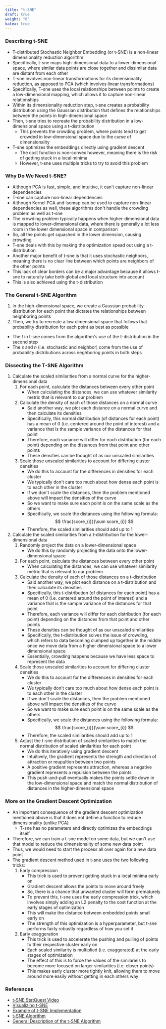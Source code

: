 ```yaml
---
title: "t-SNE"
draft: true
weight: "8"
katex: true
---
```


### Describing t-SNE
- T-distributed Stochastic Neighbor Embedding (or t-SNE) is a non-linear dimensionality reduction algorithm
- Specifically, t-sne maps high-dimensional data to a lower-dimensional space, where similar data points are close together and dissimilar data are distant from each other
- T-sne involves non-linear transformations for its dimensionality reduction, as apposed to PCA (which involves linear transformations)
- Specifically, T-sne uses the local relationships between points to create a low-dimensional mapping, which allows it to capture non-linear relationships
- Within its dimensionality reduction step, t-sne creates a probability distribution using the Gaussian distribution that defines the relationships between the points in high-dimensional space
- Then, t-sne tries to recreate the probability distribution in a low-dimensional space using a t-distribution
	- This prevents the crowding problem, where points tend to get crowded in low-dimensional space due to the curse of dimensionality
- T-sne optimizes the embeddings directly using gradient descent
	- The cost function is non-convex however, meaning there is the risk of getting stuck in a local minima
	- However, t-sne uses multiple tricks to try to avoid this problem

### Why Do We Need t-SNE?
- Although PCA is fast, simple, and intuitive, it can't capture non-linear dependencies
- T-sne can capture non-linear dependencies
- Although Kernel PCA and Isomap can be used to capture non-linear dependencies as well, these algorithms don't handle the crowding problem as well as t-sne
- The crowding problem typically happens when higher-dimensional data is mapped to lower-dimensional data, where there is generally a lot less room in the lower dimensional space in comparison
- So, all the points get squashed in the lower dimension, causing crowding
- T-sne deals with this by making the optimization spead out using a t-distribution
- Another major benefit of t-sne is that it uses stochastic neighbors, meaning there is no clear line between which points are neighbors of the other points
- This lack of clear borders can be a major advantage because it allows t-sne to naturally take both global and local structure into account
- This is also achieved using the t-distribution

### The General t-SNE Algorithm
1. In the high-dimensional space, we create a Gaussian probability distribution for each point that dictates the relationships between neighboring points
2. Then, we try to recreate a low dimensional space that follows that probability distribution for each point as best as possible
- The *t* in t-sne comes from the algorithm's use of the t-distribution in the second step
- The *s* and *n* (i.e. stochastic and neighbor) come from the use of probability distributions across neghboring points in both steps

### Dissecting the T-SNE Algorithm
1. Calculate the scaled similarities from a normal curve for the higher-dimensional data
	1. For each point, calculate the distances between every other point
		- When calculating the distances, we can use whatever similarity metric that is relevant to our problem
	2. Calculate the density of each of those distances on a normal curve
		- Said another way, we plot each distance on a normal curve and then calculate its densities
		- Specifically, this normal distribution (of distances for each point) has a mean of 0 (i.e. centered around the point of interest) and a variance that is the sample variance of the distances for that point
		- Therefore, each variance will differ for each distribution (for each point) depending on the distances from that point and other points
		- These densities can be thought of as our unscaled similarities
	3. Scale those unscaled similarities to account for differing cluster densities
		- We do this to account for the differences in densities for each cluster
		- We typically don't care too much about how dense each point is to each other in the cluster
		- If we don't scale the distances, then the problem mentioned above will impact the densities of the curve
		- So we want to make sure each point is on the same scale as the others
		- Specifically, we scale the distances using the following formula:
		$$ \frac{score_{i}}{\sum score_{i}} $$
		- Therefore, the scaled similarities should add up to 1
2. Calculate the scaled similarities from a t-distribution for the lower-dimensional data
	1. Randomly project the data on a lower-dimensional space
		- We do this by randomly projecting the data onto the lower-dimensional space
	2. For each point, calculate the distances between every other point
		- When calculating the distances, we can use whatever similarity metric that is relevant to our problem
	3. Calculate the density of each of those distances on a t-distribution
		- Said another way, we plot each distance on a t-distribution and then calculate its densities
		- Specifically, this t-distribution (of distances for each point) has a mean of 0 (i.e. centered around the point of interest) and a variance that is the sample variance of the distances for that point
		- Therefore, each variance will differ for each distribution (for each point) depending on the distances from that point and other points
		- These densities can be thought of as our unscaled similarities
		- Specifically, the t-distribution solves the issue of crowding, which refers to data becoming clumped up together in the middle once we move data from a higher dimensional space to a lower dimensional space
		- Essentially, crowding happens because we have less space to represent the data
	4. Scale those unscaled similarities to account for differing cluster densities
		- We do this to account for the differences in densities for each cluster
		- We typically don't care too much about how dense each point is to each other in the cluster
		- If we don't scale the distances, then the problem mentioned above will impact the densities of the curve
		- So we want to make sure each point is on the same scale as the others
		- Specifically, we scale the distances using the following formula:
		$$ \frac{score_{i}}{\sum score_{i}} $$
		- Therefore, the scaled similarities should add up to 1
	5. Adjust the t-sne distribution of scaled similarities to match the normal distribution of scaled similarities for each point
		- We do this iteratively using gradient descent
		- Intuitively, the gradient represents the strength and direction of attraction or reupultion between two points
		- A positive gradient represents attraction, whereas a negative gradient represents a repulsion between the points
		- This push-and-pull eventually makes the points settle down in the low-dimensional space and match the normal distribution of distances in the higher-dimensional space

### More on the Gradient Descent Optimization
- An important consequence of the gradient descent optimization mentioned above is that it does not define a function to reduce dimensionality (unlike PCA)
	- T-sne has no parameters and directly optimizes the embeddings itself
- Therefore, we can train a t-sne model on some data, but we can't use that model to reduce the dimensionality of some new data point
- Thus, we would need to start the process all over again for a new data point
- The gradient descent method used in t-sne uses the two following tricks:
	1. Early compression
		- This trick is used to prevent getting stuck in a local minima early on
		- Gradient descent allows the points to move around freely
		- So, there is a chance that unwanted cluster will form prematurely
		- To prevent this, t-sne uses the early compression trick, which involves simply adding an L2 penalty to the cost function at the early stages of optimization
		- This will make the distance between embedded points small early on
		- The strength of this optimization is a hyperparameter, but t-sne performs fairly robustly regardless of how you set it
	2. Early exaggeration
		- This trick is used to accelerate the pushing and pulling of points to their respective cluster early on
		- Each scaled similarity is multiplied (i.e. exaggerated) at the early stages of optimization
		- The effect of this is to force the values of the similarieis to become more focused on larger similarities (i.e. closer points)
		- This makes early cluster more tightly knit, allowing them to move around more easily without getting in each others way

### References
- [t-SNE StatQuest Video](https://www.youtube.com/watch?v=NEaUSP4YerM)
- [Visualizing t-SNE](https://mlexplained.com/2018/09/14/paper-dissected-visualizing-data-using-t-sne-explained/)
- [Example of t-SNE Implementation](https://www.analyticsvidhya.com/blog/2017/01/t-sne-implementation-r-python/)
- [t-SNE Algorithm](https://lvdmaaten.github.io/tsne/)
- [General Description of the t-SNE Algorithm](https://medium.com/@layog/i-do-not-understand-t-sne-part-2-b2f997d177e3)
